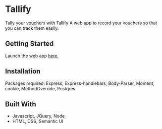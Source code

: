 # Tallify
Tally your vouchers with Tallify
A web app to record your vouchers so that you can track them easily.

## Getting Started
Launch the web app [here](https://intense-refuge-69440.herokuapp.com/).

## Installation
Packages required: Express, Express-handlebars, Body-Parser, Moment, cookie, MethodOverride, Postgres

## Built With

- Javascript, JQuery, Node
- HTML, CSS, Semantic UI


